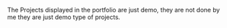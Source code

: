 The Projects displayed in the portfolio are just demo, they are not done by me they are just demo type of projects.
